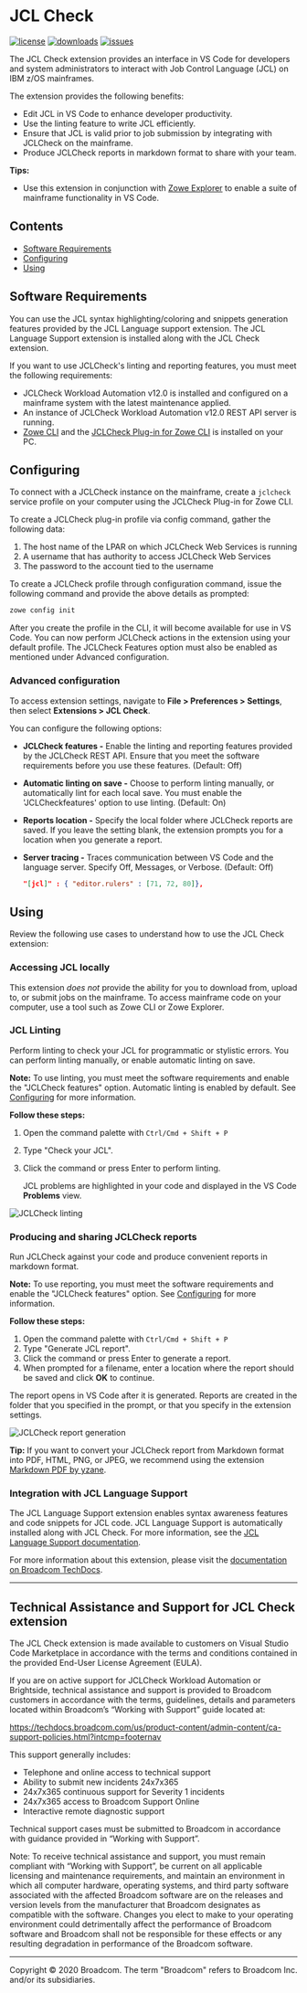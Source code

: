 <!-- omit in toc -->
# JCL Check

[![license](https://img.shields.io/badge/license-Broadcom-green)](/LICENSE)
[![downloads](https://img.shields.io/visual-studio-marketplace/d/broadcomMFD.jcl-check-support)](https://marketplace.visualstudio.com/items?itemName=broadcomMFD.jcl-check-support)
[![issues](https://img.shields.io/github/issues-raw/BroadcomMFD/jcl-check-support)](https://github.com/BroadcomMFD/jcl-check-support/issues)

The JCL Check extension provides an interface in VS Code for developers and system administrators to interact with Job Control Language (JCL) on IBM z/OS mainframes.

The extension provides the following benefits:

- Edit JCL in VS Code to enhance developer productivity.
- Use the linting feature to write JCL efficiently.
- Ensure that JCL is valid prior to job submission by integrating with JCLCheck on the mainframe.
- Produce JCLCheck reports in markdown format to share with your team.

**Tips:**

- Use this extension in conjunction with [Zowe Explorer](https://marketplace.visualstudio.com/items?itemName=Zowe.vscode-extension-for-zowe) to enable a suite of mainframe functionality in VS Code.

<!-- omit in toc -->
## Contents

- [Software Requirements](#software-requirements)
- [Configuring](#configuring)
- [Using](#using)

## Software Requirements

You can use the JCL syntax highlighting/coloring and snippets generation features provided by the JCL Language support extension. The JCL Language Support extension is installed along with the JCL Check extension.

If you want to use JCLCheck's linting and reporting features, you must meet the following requirements:

- JCLCheck Workload Automation v12.0 is installed and configured on a mainframe system with the latest maintenance applied.
- An instance of JCLCheck Workload Automation v12.0 REST API server is running.
- [Zowe CLI](https://docs.zowe.org/stable/user-guide/cli-installcli.html) and the [JCLCheck Plug-in for Zowe CLI](https://techdocs.broadcom.com/us/en/ca-mainframe-software/devops/enterprise-support-for-zowe/1-0/zowe-cli/using-zowe-cli/available-cli-plug-ins/jclcheck-plug-in-for-zowe-cli.html) is installed on your PC.

## Configuring

To connect with a JCLCheck instance on the mainframe, create a `jclcheck` service profile on your computer using the JCLCheck Plug-in for Zowe CLI.

To create a JCLCheck plug-in profile via config command, gather the following data:

1. The host name of the LPAR on which JCLCheck Web Services is running
2. A username that has authority to access JCLCheck Web Services
3. The password to the account tied to the username

To create a JCLCheck profile through configuration command, issue the following command and provide the above details as prompted:

```sh
zowe config init
```

After you create the profile in the CLI, it will become available for use in VS Code. You can now perform JCLCheck actions in the extension using your default profile.
The JCLCheck Features option must also be enabled as mentioned under Advanced configuration.

### Advanced configuration

To access extension settings, navigate to **File > Preferences > Settings**, then select **Extensions > JCL Check**.

You can configure the following options:

- **JCLCheck features -** Enable the linting and reporting features provided by the JCLCheck REST API. Ensure that you meet the software requirements before you use these features. (Default: Off)
- **Automatic linting on save -** Choose to perform linting manually, or automatically lint for each local save. You must enable the 'JCLCheckfeatures' option to use linting. (Default: On)
- **Reports location -** Specify the local folder where JCLCheck reports are saved. If you leave the setting blank, the extension prompts you for a location when you generate a report.
- **Server tracing -** Traces communication between VS Code and the language server. Specify Off, Messages, or Verbose. (Default: Off)

    ```json
    "[jcl]" : { "editor.rulers" : [71, 72, 80]},
    ```

## Using

Review the following use cases to understand how to use the JCL Check extension:

### Accessing JCL locally

This extension *does not* provide the ability for you to download from, upload to, or submit jobs on the mainframe. To access mainframe code on your computer, use a tool such as Zowe CLI or Zowe Explorer.

### JCL Linting

Perform linting to check your JCL for programmatic or stylistic errors. You can perform linting manually, or enable automatic linting on save.

**Note:** To use linting, you must meet the software requirements and enable the "JCLCheck features" option. Automatic linting is enabled by default. See [Configuring](#configuring) for more information.

**Follow these steps:**

1. Open the command palette with `Ctrl/Cmd + Shift + P`
2. Type "Check your JCL".
3. Click the command or press Enter to perform linting.

    JCL problems are highlighted in your code and displayed in the VS Code **Problems** view.

![JCLCheck linting](/docs/images/jck-linting.gif)

### Producing and sharing JCLCheck reports

Run JCLCheck against your code and produce convenient reports in markdown format.

**Note:** To use reporting, you must meet the software requirements and enable the "JCLCheck features" option. See [Configuring](#configuring) for more information.

**Follow these steps:**

1. Open the command palette with `Ctrl/Cmd + Shift + P`
2. Type "Generate JCL report".
3. Click the command or press Enter to generate a report.
4. When prompted for a filename, enter a location where the report should be saved and click **OK** to continue.

The report opens in VS Code after it is generated. Reports are created in the folder that you specified in the prompt, or that you specify in the extension settings.

![JCLCheck report generation](/docs/images/jck-report.gif)

**Tip:** If you want to convert your JCLCheck report from Markdown format into PDF, HTML, PNG, or JPEG, we recommend using the extension [Markdown PDF by yzane](https://marketplace.visualstudio.com/items?itemName=yzane.markdown-pdf).

### Integration with JCL Language Support

The JCL Language Support extension enables syntax awareness features and code snippets for JCL code. JCL Language Support is automatically installed along with JCL Check. For more information, see the [JCL Language Support documentation](https://marketplace.visualstudio.com/items?itemName=broadcomMFD.jcl-language-support).

For more information about this extension, please visit the [documentation on Broadcom TechDocs](https://techdocs.broadcom.com/us/en/ca-mainframe-software/automation/ca-jclcheck-workload-automation/12-0/building/interfaces-with-other-products/jcl-check-extension-for-vs-code.html).

---------------------------------------------------------------
<!-- omit in toc -->
## **Technical Assistance and Support for JCL Check extension**

The JCL Check extension is made available to customers on Visual Studio Code Marketplace in accordance with the terms and conditions contained in the provided End-User License Agreement (EULA).

If you are on active support for JCLCheck Workload Automation or Brightside, technical assistance and support is provided to Broadcom customers in accordance with the terms, guidelines, details and parameters located within Broadcom’s “Working with Support” guide located at:

https://techdocs.broadcom.com/us/product-content/admin-content/ca-support-policies.html?intcmp=footernav

This support generally includes:

- Telephone and online access to technical support
- Ability to submit new incidents 24x7x365
- 24x7x365 continuous support for Severity 1 incidents
- 24x7x365 access to Broadcom Support Online
- Interactive remote diagnostic support

Technical support cases must be submitted to Broadcom in accordance with guidance provided in “Working with Support”.

Note: To receive technical assistance and support, you must remain compliant with “Working with Support”, be current on all applicable licensing and maintenance requirements, and maintain an environment in which all computer hardware, operating systems, and third party software associated with the affected Broadcom software are on the releases and version levels from the manufacturer that Broadcom designates as compatible with the software.  Changes you elect to make to your operating environment could detrimentally affect the performance of Broadcom software and Broadcom shall not be responsible for these effects or any resulting degradation in performance of the Broadcom software.

------------------------------------------------------------------------------------------------
Copyright © 2020 Broadcom. The term "Broadcom" refers to Broadcom Inc. and/or its subsidiaries.
